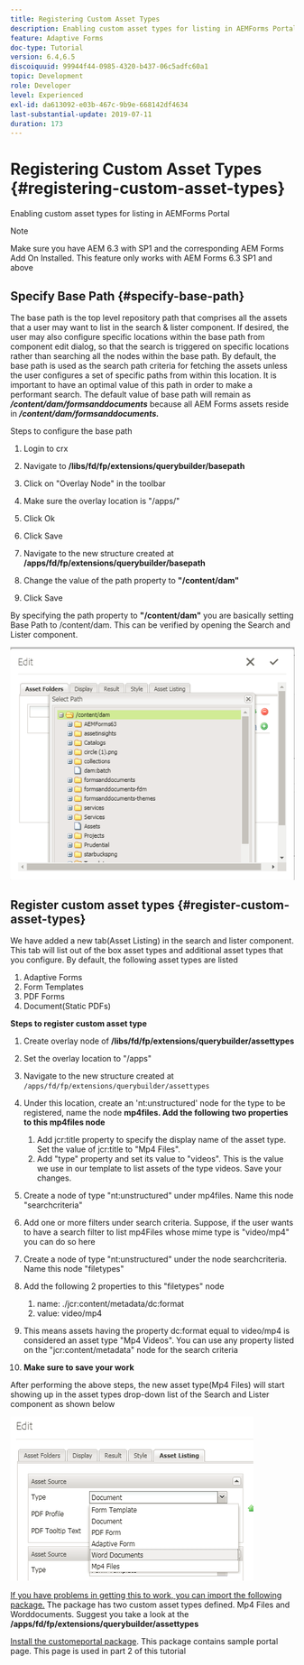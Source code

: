 ```yaml
---
title: Registering Custom Asset Types
description: Enabling custom asset types for listing in AEMForms Portal
feature: Adaptive Forms
doc-type: Tutorial
version: 6.4,6.5
discoiquuid: 99944f44-0985-4320-b437-06c5adfc60a1
topic: Development
role: Developer
level: Experienced
exl-id: da613092-e03b-467c-9b9e-668142df4634
last-substantial-update: 2019-07-11
duration: 173
---
```

# Registering Custom Asset Types {#registering-custom-asset-types}

Enabling custom asset types for listing in AEMForms Portal

>[!NOTE]
>
>Make sure you have AEM 6.3 with SP1 and the corresponding AEM Forms Add On Installed. This feature only works with AEM Forms 6.3 SP1 and above

## Specify Base Path {#specify-base-path}

The base path is the top level repository path that comprises all the assets that a user may want to list in the search & lister component. If desired, the user may also configure specific locations within the base path from component edit dialog, so that the search is triggered on specific locations rather than searching all the nodes within the base path. By default, the base path is used as the search path criteria for fetching the assets unless the user configures a set of specific paths from within this location. It is important to have an optimal value of this path in order to make a performant search. The default value of base path will remain as **_/content/dam/formsanddocuments_** because all AEM Forms assets reside in **_/content/dam/formsanddocuments._**

Steps to configure the base path

1. Login to crx
1. Navigate to **/libs/fd/fp/extensions/querybuilder/basepath**

1. Click on "Overlay Node" in the toolbar
1. Make sure the overlay location is "/apps/"
1. Click Ok
1. Click Save
1. Navigate to the new structure created at **/apps/fd/fp/extensions/querybuilder/basepath**

1. Change the value of the path property to **"/content/dam"**
1. Click Save

By specifying the path property to **"/content/dam"** you are basically setting Base Path to /content/dam. This can be verified by opening the Search and Lister component.

![basepath](assets/basepath.png)

## Register custom asset types {#register-custom-asset-types}

We have added a new tab(Asset Listing) in the search and lister component. This tab will list out of the box asset types and additional asset types that you configure. By default, the following asset types are listed

1. Adaptive Forms
1. Form Templates
1. PDF Forms
1. Document(Static PDFs)

**Steps to register custom asset type**

1. Create overlay node of **/libs/fd/fp/extensions/querybuilder/assettypes**

1. Set the overlay location to "/apps"
1. Navigate to the new structure created at `/apps/fd/fp/extensions/querybuilder/assettypes`

1. Under this location, create an 'nt:unstructured' node for the type to be registered, name the node **mp4files. Add the following two properties to this mp4files node**

    1. Add jcr:title property to specify the display name of the asset type. Set the value of jcr:title to "Mp4 Files".
    1. Add "type" property and set its value to "videos". This is the value we use in our template to list assets of the type videos. Save your changes.

1. Create a node of type "nt:unstructured" under mp4files. Name this node "searchcriteria"
1. Add one or more filters under search criteria. Suppose, if the user wants to have a search filter to list mp4Files whose mime type is "video/mp4" you can do so here  
1. Create a node of type "nt:unstructured" under the node searchcriteria. Name this node "filetypes"
1. Add the following 2 properties to this "filetypes" node

    1. name: ./jcr:content/metadata/dc:format
    1. value: video/mp4

1. This means assets having the property dc:format equal to video/mp4 is considered an asset type "Mp4 Videos". You can use any property listed on the "jcr:content/metadata" node for the search criteria

1. **Make sure to save your work**

After performing the above steps, the new asset type(Mp4 Files) will start showing up in the asset types drop-down list of the Search and Lister component as shown below

![mp4files](assets/mp4files.png)

[If you have problems in getting this to work, you can import the following package.](assets/assettypeskt1.zip) The package has two custom asset types defined. Mp4 Files and Worddocuments. Suggest you take a look at the **/apps/fd/fp/extensions/querybuilder/assettypes**

[Install the customeportal package](assets/customportalpage.zip). This package contains sample portal page. This page is used in part 2 of this tutorial
